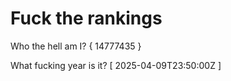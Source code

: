 # Fuck the rankings

Who the hell am I?
{ 14777435 }

What fucking year is it?
[ 2025-04-09T23:50:00Z ]
